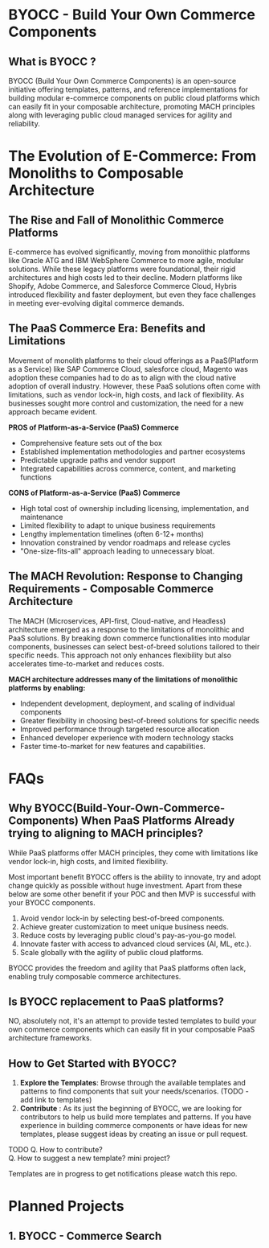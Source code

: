 # BYOCC - Build Your Own Commerce Components

## What is BYOCC ?
BYOCC (Build Your Own Commerce Components) is an open-source initiative offering templates, patterns, and reference implementations for building modular e-commerce components on public cloud platforms which can easily fit in your composable architecture, promoting MACH principles along with leveraging public cloud managed services for agility and reliability.


# The Evolution of E-Commerce: From Monoliths to Composable Architecture

##  The Rise and Fall of Monolithic Commerce Platforms
E-commerce has evolved significantly, moving from monolithic platforms like Oracle ATG and IBM WebSphere Commerce to more agile, modular solutions. While these legacy platforms were foundational, their rigid architectures and high costs led to their decline. Modern platforms like Shopify, Adobe Commerce, and Salesforce Commerce Cloud, Hybris introduced flexibility and faster deployment, but even they face challenges in meeting ever-evolving digital commerce demands.


##  The PaaS Commerce Era: Benefits and Limitations
Movement of monolith platforms to their cloud offerings as a PaaS(Platform as a Service) like SAP Commerce Cloud, salesforce cloud, Magento
was adoption these companies had to do as to align with the cloud native adoption of overall industry.
However, these PaaS solutions often come with limitations, such as vendor lock-in, high costs, and lack of flexibility. As businesses sought more control and customization, the need for a new approach became evident.

**PROS of Platform-as-a-Service (PaaS) Commerce**
- Comprehensive feature sets out of the box
- Established implementation methodologies and partner ecosystems
- Predictable upgrade paths and vendor support
- Integrated capabilities across commerce, content, and marketing functions

**CONS of Platform-as-a-Service (PaaS) Commerce**
- High total cost of ownership including licensing, implementation, and maintenance
- Limited flexibility to adapt to unique business requirements
- Lengthy implementation timelines (often 6-12+ months)
- Innovation constrained by vendor roadmaps and release cycles
- "One-size-fits-all" approach leading to unnecessary bloat.


##  The MACH Revolution: Response to Changing Requirements - Composable Commerce Architecture
The MACH (Microservices, API-first, Cloud-native, and Headless) architecture emerged as a response to the limitations of monolithic and PaaS solutions. By breaking down commerce functionalities into modular components, businesses can select best-of-breed solutions tailored to their specific needs. This approach not only enhances flexibility but also accelerates time-to-market and reduces costs.

**MACH architecture addresses many of the limitations of monolithic platforms by enabling:**
- Independent development, deployment, and scaling of individual components
- Greater flexibility in choosing best-of-breed solutions for specific needs
- Improved performance through targeted resource allocation
- Enhanced developer experience with modern technology stacks
- Faster time-to-market for new features and capabilities.

# FAQs
## Why BYOCC(Build-Your-Own-Commerce-Components) When PaaS Platforms Already trying to aligning to MACH principles?

While PaaS platforms offer MACH principles, they come with limitations like vendor lock-in, high costs, and limited flexibility.

Most important benefit BYOCC offers is the ability to innovate, try and adopt change quickly as possible without huge investment.
Apart from these below are some other benefit if your POC and then MVP is successful with your BYOCC components.
1. Avoid vendor lock-in by selecting best-of-breed components.
2. Achieve greater customization to meet unique business needs.
3. Reduce costs by leveraging public cloud's pay-as-you-go model.
4. Innovate faster with access to advanced cloud services (AI, ML, etc.).
5. Scale globally with the agility of public cloud platforms.

BYOCC provides the freedom and agility that PaaS platforms often lack, enabling truly composable commerce architectures.


## Is BYOCC replacement to PaaS platforms?
NO, absolutely not, it's an attempt to provide tested templates to build your own commerce components which can easily fit in your composable PaaS architecture frameworks.

## How to Get Started with BYOCC?
1. **Explore the Templates**: Browse through the available templates and patterns to find components that suit your needs/scenarios. (TODO - add link to templates)
2. **Contribute** : As its just the beginning of BYOCC, we are looking for contributors to help us build more templates and patterns. If you have experience in building commerce components or have ideas for new templates, please suggest ideas by creating an issue or pull request.


TODO
Q. How to contribute? <br>
Q. How to suggest a new template? mini project? <br>

Templates are in progress to get notifications please watch this repo.



# Planned Projects 

## 1. BYOCC - Commerce Search



